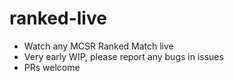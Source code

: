 # ranked-live
- Watch any MCSR Ranked Match live
- Very early WIP, please report any bugs in issues
- PRs welcome
